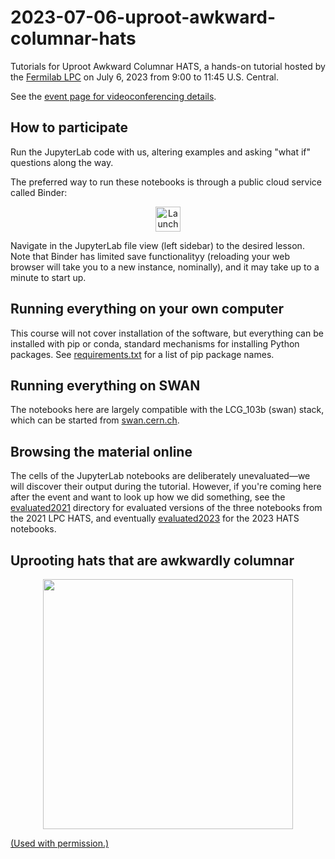 # 2023-07-06-uproot-awkward-columnar-hats

Tutorials for Uproot Awkward Columnar HATS, a hands-on tutorial hosted by the [Fermilab LPC](https://lpc.fnal.gov) on July 6, 2023 from 9:00 to 11:45 U.S. Central.

See the [event page for videoconferencing details](https://indico.cern.ch/event/1297663/).

## How to participate

Run the JupyterLab code with us, altering examples and asking "what if" questions along the way.

The preferred way to run these notebooks is through a public cloud service called Binder:

<p align="center">
  <a href="https://mybinder.org/v2/gh/nickmanganelli-sr/2023-07-06-uproot-awkward-columnar-hats/v1.1">
    <img src="https://mybinder.org/badge_logo.svg" alt="Launch Binder" height="40">
  </a>
</p>

Navigate in the JupyterLab file view (left sidebar) to the desired lesson. Note that Binder has limited save functionalityy (reloading your web browser will take you to a new instance, nominally), and it may take up to a minute to start up.

## Running everything on your own computer

This course will not cover installation of the software, but everything can be installed with pip or conda, standard mechanisms for installing Python packages. See [requirements.txt](requirements.txt) for a list of pip package names.

## Running everything on SWAN

The notebooks here are largely compatible with the LCG_103b (swan) stack, which can be started from [swan.cern.ch](https://swan.cern.ch).

## Browsing the material online

The cells of the JupyterLab notebooks are deliberately unevaluated—we will discover their output during the tutorial. However, if you're coming here after the event and want to look up how we did something, see the [evaluated2021](evaluated2021) directory for evaluated versions of the three notebooks from the 2021 LPC HATS, and eventually [evaluated2023](evaluated2-23) for the 2023 HATS notebooks.

## Uprooting hats that are awkwardly columnar

<p align="center"><img src="img/blog1841_TheBuriedGnome800.jpg" width="400"></p>

[(Used with permission.)](https://bagelhot.blogspot.com/2007/02/web-daze.html)

